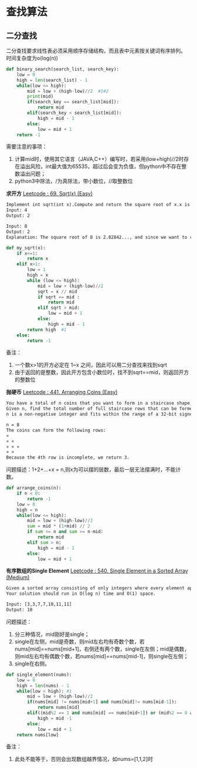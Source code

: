 # 查找算法

## 二分查找
二分查找要求线性表必须采用顺序存储结构，而且表中元素按关键词有序排列。 时间复杂度为o(log(n))

```python
def binary_search(search_list, search_key):
    low = 0
    high = len(search_list) - 1
    while(low <= high):
        mid = low + (high-low)//2  #1#2
        print(mid)
        if(search_key == search_list[mid]):
            return mid
        elif(search_key < search_list[mid]):
            high = mid - 1
        else:
            low = mid + 1
    return -1
```

需要注意的事项：
1. 计算mid时，使用其它语言（JAVA,C++）编写时，若采用(low+high)//2时存在溢出风险，int最大值为65535，超过后会变为负值，但python中不存在整数溢出问题； 
2. python3中除法，/为真除法，带小数位，//取整数位

**求开方**
[Leetcode : 69. Sqrt(x) (Easy)](https://leetcode.com/problems/sqrtx/description/)

```html
Implement int sqrt(int x).Compute and return the square root of x.x is guaranteed to be a non-negative integer.
Input: 4
Output: 2

Input: 8
Output: 2
Explanation: The square root of 8 is 2.82842..., and since we want to return an integer, the decimal part will be truncated.
```

```python
def my_sqrt(x):
    if x<=1:
        return x
    elif x>1:
        low = 1
        high = x
        while (low <= high):
            mid = low + (high-low)//2
            sqrt = x // mid
            if sqrt == mid :
                return mid
            elif sqrt > mid:
                low = mid + 1
            else:
                high = mid - 1
        return high  #1
    else:
        return -1
```

备注：
1. 一个数x>1的开方必定在 1~x 之间，因此可以用二分查找来找到sqrt
2. 由于返回的是整数，因此开方包含小数位时，找不到sqrt==mid，则返回开方的整数位

**抛硬币**
[Leetcode : 441. Arranging Coins (Easy)](https://leetcode.com/problems/arranging-coins/description/)

```html
You have a total of n coins that you want to form in a staircase shape, where every k-th row must have exactly k coins.
Given n, find the total number of full staircase rows that can be formed.
n is a non-negative integer and fits within the range of a 32-bit signed integer.

n = 8
The coins can form the following rows:
¤
¤ ¤
¤ ¤ ¤
¤ ¤
Because the 4th row is incomplete, we return 3.
```

问题描述：1+2+...+x = n,则x为可以摆的层数，最后一层无法摆满时，不能计数。 

```python
def arrange_coins(n):
    if n < 0:
        return -1
    low = 0
    high = n
    while(low <= high):
        mid = low + (high-low)//2
        sum = mid * (1+mid) // 2
        if sum <= n and sum >= n-mid:
            return mid
        elif sum > n:
            high = mid - 1
        else:
            low = mid + 1
```

**有序数组的Single Element**
[Leetcode : 540. Single Element in a Sorted Array (Medium)](https://leetcode.com/problems/single-element-in-a-sorted-array/description/)

```html
Given a sorted array consisting of only integers where every element appears twice except for one element which appears once. Find this single element that appears only once.
Your solution should run in O(log n) time and O(1) space.

Input: [3,3,7,7,10,11,11]
Output: 10
```

问题描述：
1. 分三种情况，mid刚好是single；
2. single在左侧，mid是奇数，则mid左右均有奇数个数，若nums[mid]==nums[mid+1]，右侧还有两个数，single在左侧；mid是偶数，则mid左右均有偶数个数，若nums[mid]==nums[mid-1]，则single在左侧；
3. single在右侧。

```python
def single_element(nums):
    low = 0
    high = len(nums) - 1
    while(low < high): #1
        mid = low + (high-low)//2
        if(nums[mid] != nums[mid+1] and nums[mid]!= nums[mid-1]):
            return nums[mid]
        elif((mid%2 == 1 and nums[mid] == nums[mid+1]) or (mid%2 == 0 and nums[mid] == nums[mid-1])):
            high = mid -1
        else:
            low = mid + 1
    return nums[low]
```

备注：
1. 此处不能等于，否则会出现数组越界情况，如nums=[1,1,2]时
